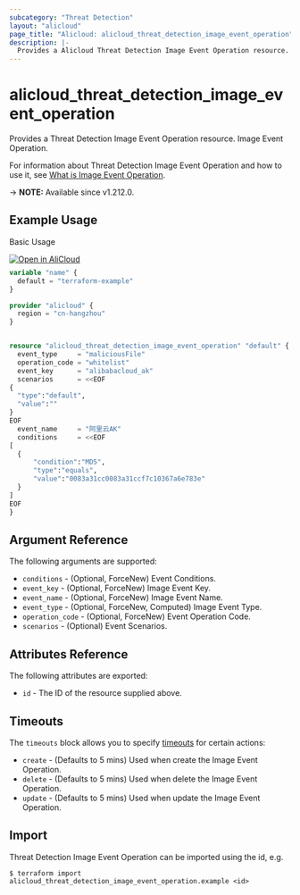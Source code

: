 ```yaml
---
subcategory: "Threat Detection"
layout: "alicloud"
page_title: "Alicloud: alicloud_threat_detection_image_event_operation"
description: |-
  Provides a Alicloud Threat Detection Image Event Operation resource.
---
```


# alicloud_threat_detection_image_event_operation

Provides a Threat Detection Image Event Operation resource. Image Event Operation.

For information about Threat Detection Image Event Operation and how to use it, see [What is Image Event Operation](https://www.alibabacloud.com/help/zh/security-center/developer-reference/api-sas-2018-12-03-addimageeventoperation).

-> **NOTE:** Available since v1.212.0.

## Example Usage

Basic Usage

<div style="display: block;margin-bottom: 40px;"><div class="oics-button" style="float: right;position: absolute;margin-bottom: 10px;">
  <a href="https://api.aliyun.com/api-tools/terraform?resource=alicloud_threat_detection_image_event_operation&exampleId=4bdcbc07-86f9-3aa8-6b42-ded5ef3e19a8bd3c7c06&activeTab=example&spm=docs.r.threat_detection_image_event_operation.0.4bdcbc0786&intl_lang=EN_US" target="_blank">
    <img alt="Open in AliCloud" src="https://img.alicdn.com/imgextra/i1/O1CN01hjjqXv1uYUlY56FyX_!!6000000006049-55-tps-254-36.svg" style="max-height: 44px; max-width: 100%;">
  </a>
</div></div>

```terraform
variable "name" {
  default = "terraform-example"
}

provider "alicloud" {
  region = "cn-hangzhou"
}


resource "alicloud_threat_detection_image_event_operation" "default" {
  event_type     = "maliciousFile"
  operation_code = "whitelist"
  event_key      = "alibabacloud_ak"
  scenarios      = <<EOF
{
  "type":"default",
  "value":""
}
EOF
  event_name     = "阿里云AK"
  conditions     = <<EOF
[
  {
      "condition":"MD5",
      "type":"equals",
      "value":"0083a31cc0083a31ccf7c10367a6e783e"
  }
]
EOF
}
```

## Argument Reference

The following arguments are supported:
* `conditions` - (Optional, ForceNew) Event Conditions.
* `event_key` - (Optional, ForceNew) Image Event Key.
* `event_name` - (Optional, ForceNew) Image Event Name.
* `event_type` - (Optional, ForceNew, Computed) Image Event Type.
* `operation_code` - (Optional, ForceNew) Event Operation Code.
* `scenarios` - (Optional) Event Scenarios.

## Attributes Reference

The following attributes are exported:
* `id` - The ID of the resource supplied above.

## Timeouts

The `timeouts` block allows you to specify [timeouts](https://www.terraform.io/docs/configuration-0-11/resources.html#timeouts) for certain actions:
* `create` - (Defaults to 5 mins) Used when create the Image Event Operation.
* `delete` - (Defaults to 5 mins) Used when delete the Image Event Operation.
* `update` - (Defaults to 5 mins) Used when update the Image Event Operation.

## Import

Threat Detection Image Event Operation can be imported using the id, e.g.

```shell
$ terraform import alicloud_threat_detection_image_event_operation.example <id>
```